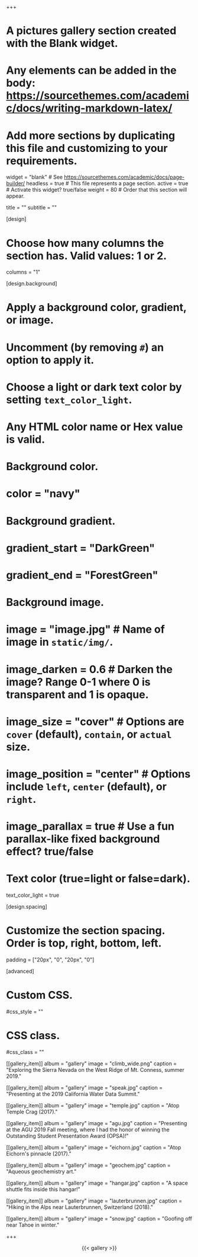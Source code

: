 +++
# A pictures gallery section created with the Blank widget.
# Any elements can be added in the body: https://sourcethemes.com/academic/docs/writing-markdown-latex/
# Add more sections by duplicating this file and customizing to your requirements.

widget = "blank"  # See https://sourcethemes.com/academic/docs/page-builder/
headless = true  # This file represents a page section.
active = true  # Activate this widget? true/false
weight = 80  # Order that this section will appear.

title = ""
subtitle = ""

[design]
  # Choose how many columns the section has. Valid values: 1 or 2.
  columns = "1"

[design.background]
  # Apply a background color, gradient, or image.
  #   Uncomment (by removing `#`) an option to apply it.
  #   Choose a light or dark text color by setting `text_color_light`.
  #   Any HTML color name or Hex value is valid.

  # Background color.
  # color = "navy"
  
  # Background gradient.
  # gradient_start = "DarkGreen"
  # gradient_end = "ForestGreen"
  
  # Background image.
  # image = "image.jpg"  # Name of image in `static/img/`.
  # image_darken = 0.6  # Darken the image? Range 0-1 where 0 is transparent and 1 is opaque.
  # image_size = "cover"  #  Options are `cover` (default), `contain`, or `actual` size.
  # image_position = "center"  # Options include `left`, `center` (default), or `right`.
  # image_parallax = true  # Use a fun parallax-like fixed background effect? true/false
  
  # Text color (true=light or false=dark).
  text_color_light = true

[design.spacing]
  # Customize the section spacing. Order is top, right, bottom, left.
  padding = ["20px", "0", "20px", "0"]

[advanced] 
 # Custom CSS. 
 #css_style = ""
 
 # CSS class.
 #css_class = ""

[[gallery_item]]
  album = "gallery"
  image = "climb_wide.png"
  caption = "Exploring the Sierra Nevada on the West Ridge of Mt. Conness, summer 2019."
  
[[gallery_item]]
  album = "gallery"
  image = "speak.jpg"
  caption = "Presenting at the 2019 California Water Data Summit."

[[gallery_item]]
  album = "gallery"
  image = "temple.jpg"
  caption = "Atop Temple Crag (2017)."

[[gallery_item]]
  album = "gallery"
  image = "agu.jpg"
  caption = "Presenting at the AGU 2019 Fall meeting, where I had the honor of winning the Outstanding Student Presentation Award (OPSA)!"

[[gallery_item]]
  album = "gallery"
  image = "eichorn.jpg"
  caption = "Atop Eichorn's pinnacle (2017)."

[[gallery_item]]
  album = "gallery"
  image = "geochem.jpg"
  caption = "Aqueous geochemistry art."

[[gallery_item]]
  album = "gallery"
  image = "hangar.jpg"
  caption = "A space shuttle fits inside this hangar!"

[[gallery_item]]
  album = "gallery"
  image = "lauterbrunnen.jpg"
  caption = "Hiking in the Alps near Lauterbrunnen, Switzerland (2018)."

[[gallery_item]]
  album = "gallery"
  image = "snow.jpg"
  caption = "Goofing off near Tahoe in winter."

  
+++

<center>{{< gallery >}}</center>
